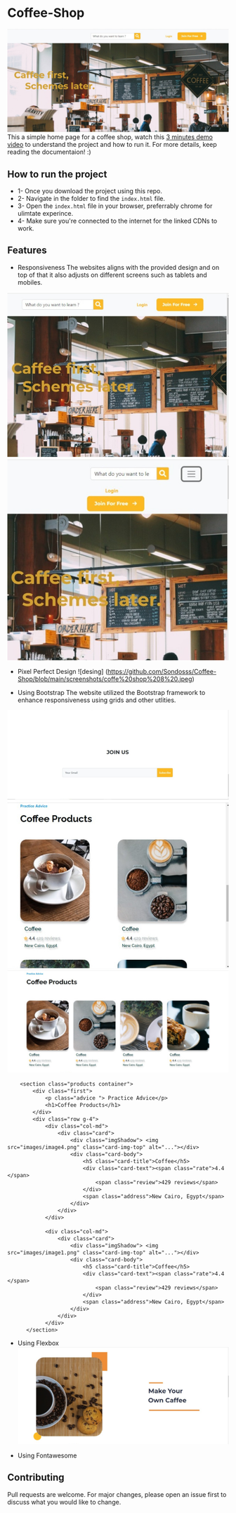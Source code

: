 # Coffee-Shop
![coffe](https://github.com/Sondosss/Coffee-Shop/blob/main/screenshots/coffe%20shop%201.jpeg)
This a simple home page for a coffee shop, watch this [3 minutes demo video](https://www.loom.com/share/26c4513a4f1b4b96b66a34af78f29605) to understand the project and how to run it. For more details, keep reading the documentaion! :) 


## How to run the project

- 1- Once you download the project using this repo.
- 2- Navigate in the folder to find the `index.html` file.
- 3- Open the `index.html` file in your browser, preferrably chrome for ulimtate experince. 
- 4- Make sure you're connected to the internet for the linked CDNs to work. 


## Features 

- Responsiveness
The websites aligns with the provided design and on top of that it also adjusts on different screens such as tablets and mobiles. 

![tablet](https://github.com/Sondosss/Coffee-Shop/blob/main/screenshots/coffee%20shop%205%20.jpeg)
![mobile](https://github.com/Sondosss/Coffee-Shop/blob/main/screenshots/coffe%20shop%207%20.jpeg)

- Pixel Perfect Design
![desing] (https://github.com/Sondosss/Coffee-Shop/blob/main/screenshots/coffe%20shop%208%20.jpeg)

- Using Bootstrap 
The website utilized the Bootstrap framework to enhance responsiveness using grids and other utlities.  

![bootstrap](https://github.com/Sondosss/Coffee-Shop/blob/main/screenshots/coffee%20shop%204.jpeg)
![grid](https://github.com/Sondosss/Coffee-Shop/blob/main/screenshots/coffe%20shop%206%20.jpeg) 
![grid2](https://github.com/Sondosss/Coffee-Shop/blob/main/screenshots/coffe%20shop%203.jpeg)

```
    <section class="products container">
        <div class="first">
            <p class="advice "> Practice Advice</p>
            <h1>Coffee Products</h1>
        </div>
        <div class="row g-4">
            <div class="col-md">
                <div class="card">
                    <div class="imgShadow"> <img src="images/image4.png" class="card-img-top" alt="..."></div>
                    <div class="card-body">
                        <h5 class="card-title">Coffee</h5>
                        <div class="card-text"><span class="rate">4.4 </span>
                            <span class="review">429 reviews</span>
                        </div>
                        <span class="address">New Cairo, Egypt</span>
                    </div>
                </div>
            </div>

            <div class="col-md">
                <div class="card">
                    <div class="imgShadow"> <img src="images/image1.png" class="card-img-top" alt="..."></div>
                    <div class="card-body">
                        <h5 class="card-title">Coffee</h5>
                        <div class="card-text"><span class="rate">4.4 </span>
                            <span class="review">429 reviews</span>
                        </div>
                        <span class="address">New Cairo, Egypt</span>
                    </div>
                </div>
            </div>
      </section>      
```

- Using Flexbox 
![flex](https://github.com/Sondosss/Coffee-Shop/blob/main/screenshots/coffe%20shop%202.jpeg)

- Using Fontawesome 



## Contributing
Pull requests are welcome. For major changes, please open an issue first to discuss what you would like to change.
